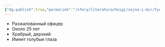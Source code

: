 ```yaml
---
{"dg-publish":true,"permalink":"/sfery/literatura/knigi/vojna-i-mir/fyodor-dolohov/"}
---
```


- Разжалованный офицер 
- Около 25 лет
- Храбрый, дерзкий
- Имеет голубые глаза